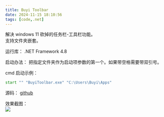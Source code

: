 ```yaml
---
title: Buyi Toolbar
date: 2024-11-15 18:10:56
tags: [code,.net]
---
```


解决 windows 11 砍掉的任务栏-工具栏功能。   
支持文件夹嵌套。   

运行库： .NET Framework 4.8   

启动办法： 把指定文件夹作为启动项参数的第一个。如果带空格需要带双引号。   

cmd 启动示例：
```cmd
start "" "BuyiToolbar.exe" "C:\Users\Buyi\Apps"
```

源码： [github](https://github.com/chenbuyi2019/Buyi-Toolbar)   

效果截图：   
![](/image/buyi_toolbar.jpg)  

